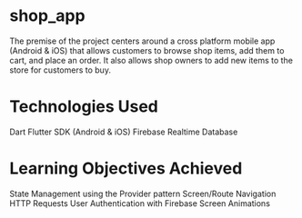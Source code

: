 # shop_app

The premise of the project centers around a cross platform mobile app (Android & iOS) that allows customers to browse shop items, add them to cart, and place an order. It also allows shop owners to add new items to the store for customers to buy.

# Technologies Used
Dart
Flutter SDK (Android & iOS)
Firebase Realtime Database

# Learning Objectives Achieved
State Management using the Provider pattern
Screen/Route Navigation
HTTP Requests
User Authentication with Firebase
Screen Animations
